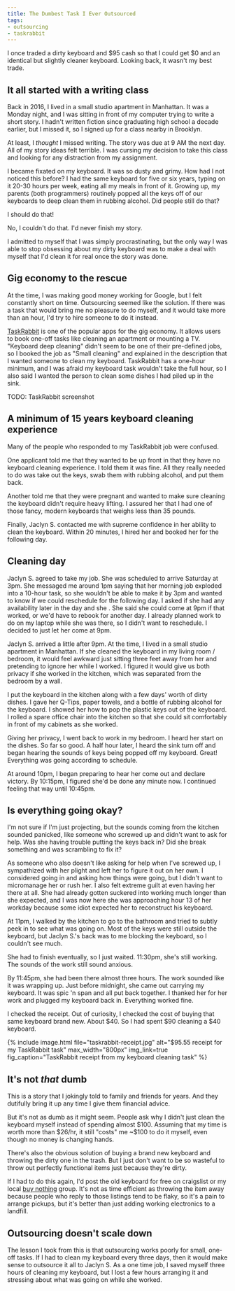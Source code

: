 ```yaml
---
title: The Dumbest Task I Ever Outsourced
tags:
- outsourcing
- taskrabbit
---
```


I once traded a dirty keyboard and $95 cash so that I could get $0 and an identical but slightly cleaner keyboard. Looking back, it wasn't my best trade.

## It all started with a writing class

Back in 2016, I lived in a small studio apartment in Manhattan. It was a Monday night, and I was sitting in front of my computer trying to write a short story. I hadn't written fiction since graduating high school a decade earlier, but I missed it, so I signed up for a class nearby in Brooklyn.

At least, I *thought* I missed writing. The story was due at 9 AM the next day. All of my story ideas felt terrible. I was cursing my decision to take this class and looking for any distraction from my assignment.

I became fixated on my keyboard. It was so dusty and grimy. How had I not noticed this before? I had the same keyboard for five or six years, typing on it 20-30 hours per week, eating all my meals in front of it. Growing up, my parents (both programmers) routinely popped all the keys off of our keyboards to deep clean them in rubbing alcohol. Did people still do that?

I should do that!

No, I couldn't do that. I'd never finish my story.

I admitted to myself that I was simply procrastinating, but the only way I was able to stop obsessing about my dirty keyboard was to make a deal with myself that I'd clean it for real once the story was done.

## Gig economy to the rescue

At the time, I was making good money working for Google, but I felt constantly short on time. Outsourcing seemed like the solution. If there was a task that would bring me no pleasure to do myself, and it would take more than an hour, I'd try to hire someone to do it instead.

[TaskRabbit](https://www.taskrabbit.com) is one of the popular apps for the gig economy. It allows users to book one-off tasks like cleaning an apartment or mounting a TV. "Keyboard deep cleaning" didn't seem to be one of their pre-defined jobs, so I booked the job as "Small cleaning" and explained in the description that I wanted someone to clean my keyboard. TaskRabbit has a one-hour minimum, and I was afraid my keyboard task wouldn't take the full hour, so I also said I wanted the person to clean some dishes I had piled up in the sink.


TODO: TaskRabbit screenshot

## A minimum of 15 years keyboard cleaning experience

Many of the people who responded to my TaskRabbit job were confused.

One applicant told me that they wanted to be up front in that they have no keyboard cleaning experience. I told them it was fine. All they really needed to do was take out the keys, swab them with rubbing alcohol, and put them back.

Another told me that they were pregnant and wanted to make sure cleaning the keyboard didn't require heavy lifting. I assured her that I had one of those fancy, modern keyboards that weighs less than 35 pounds.

Finally, Jaclyn S. contacted me with supreme confidence in her ability to clean the keyboard. Within 20 minutes, I hired her and booked her for the following day.

## Cleaning day

Jaclyn S. agreed to take my job. She was scheduled to arrive Saturday at 3pm. She messaged me around 1pm saying that her morning job exploded into a 10-hour task, so she wouldn't be able to make it by 3pm and wanted to know if we could reschedule for the following day. I asked if she had any availability later in the day and she . She said she could come at 9pm if that worked, or we'd have to rebook for another day. I already planned work to do on my laptop while she was there, so I didn't want to reschedule. I decided to just let her come at 9pm.

Jaclyn S. arrived a little after 9pm. At the time, I lived in a small studio apartment in Manhattan. If she cleaned the keyboard in my living room / bedroom, it would feel awkward just sitting three feet away from her and pretending to ignore her while I worked. I figured it would give us both privacy if she worked in the kitchen, which was separated from the bedroom by a wall.

I put the keyboard in the kitchen along with a few days' worth of dirty dishes. I gave her Q-Tips, paper towels, and a bottle of rubbing alcohol for the keyboard. I showed her how to pop the plastic keys out of the keyboard. I rolled a spare office chair into the kitchen so that she could sit comfortably in front of my cabinets as she worked.

Giving her privacy, I went back to work in my bedroom. I heard her start on the dishes. So far so good. A half hour later, I heard the sink turn off and began hearing the sounds of keys being popped off my keyboard. Great! Everything was going according to schedule.

At around 10pm, I began preparing to hear her come out and declare victory. By 10:15pm, I figured she'd be done any minute now. I continued feeling that way until 10:45pm.

## Is everything going okay?

I'm not sure if I'm just projecting, but the sounds coming from the kitchen sounded panicked, like someone who screwed up and didn't want to ask for help. Was she having trouble putting the keys back in? Did she break something and was scrambling to fix it?

As someone who also doesn't like asking for help when I've screwed up, I sympathized with her plight and left her to figure it out on her own. I considered going in and asking how things were going, but I didn't want to micromanage her or rush her. I also felt extreme guilt at even having her there at all. She had already gotten suckered into working much longer than she expected, and I was now here she was approaching hour 13 of her workday because some idiot expected her to reconstruct his keyboard.

At 11pm, I walked by the kitchen to go to the bathroom and tried to subtly peek in to see what was going on. Most of the keys were still outside the keyboard, but Jaclyn S.'s back was to me blocking the keyboard, so I couldn't see much.

She had to finish eventually, so I just waited. 11:30pm, she's still working. The sounds of the work still sound anxious.

By 11:45pm, she had been there almost three hours. The work sounded like it was wrapping up. Just before midnight, she came out carrying my keyboard. It was spic 'n span and all put back together. I thanked her for her work and plugged my keyboard back in. Everything worked fine.

I checked the receipt. Out of curiosity, I checked the cost of buying that same keyboard brand new. About $40. So I had spent $90 cleaning a $40 keyboard.

{% include image.html file="taskrabbit-receipt.jpg" alt="$95.55 receipt for my TaskRabbit task" max_width="800px" img_link=true fig_caption="TaskRabbit receipt from my keyboard cleaning task" %}

## It's not *that* dumb

This is a story that I jokingly told to family and friends for years. And they dutifully bring it up any time I give them financial advice.

But it's not as dumb as it might seem. People ask why I didn't just clean the keyboard myself instead of spending almost $100. Assuming that my time is worth more than $26/hr, it still "costs" me ~$100 to do it myself, even though no money is changing hands.

There's also the obvious solution of buying a brand new keyboard and throwing the dirty one in the trash. But I just don't want to be so wasteful to throw out perfectly functional items just because they're dirty.

If I had to do this again, I'd post the old keyboard for free on craigslist or my local [buy nothing](https://buynothingproject.org) group. It's not as time efficient as throwing the item away because people who reply to those listings tend to be flaky, so it's a pain to arrange pickups, but it's better than just adding working electronics to a landfill.

## Outsourcing doesn't scale down

The lesson I took from this is that outsourcing works poorly for small, one-off tasks. If I had to clean my keyboard every three days, then it would make sense to outsource it all to Jaclyn S. As a one time job, I saved myself three hours of cleaning my keyboard, but I lost a few hours arranging it and stressing about what was going on while she worked.